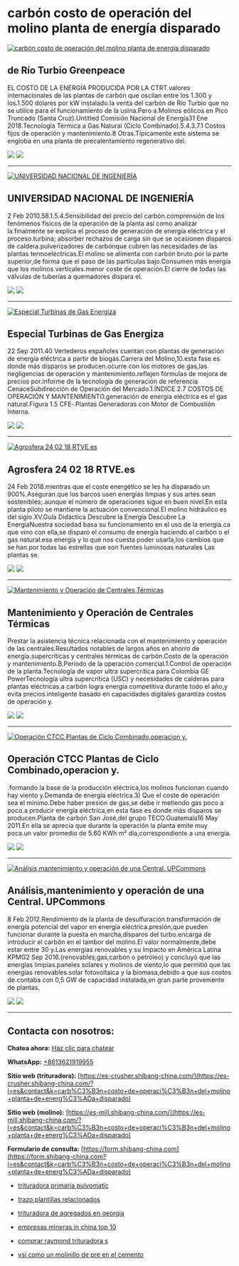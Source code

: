 # carbón costo de operación del molino planta de energía disparado

<a href="https://swt.shibang-china.com/?l=es&img&k=carb%C3%B3n+costo+de+operaci%C3%B3n+del+molino+planta+de+energ%C3%ADa+disparado" target="_blank">![carbón costo de operación del molino planta de energía disparado](http://static.shibang-china.com/all-800x300/433.jpg)</a>

## de Río Turbio Greenpeace
EL COSTO DE LA ENERGÍA PRODUCIDA POR LA CTRT.valores internacionales de las plantas de carbón que oscilan entre los 1.300 y los.1.500 dólares por kW instalado.la venta del carbón de Río Turbio que no se utilice para el funcionamiento de la usina.Pero a.Molinos eólicos en Pico Truncado (Santa Cruz).Untitled Comisión Nacional de Energía31 Ene 2018.Tecnología Térmica a Gas Natural (Ciclo Combinado).5.4.3.7.1 Costos fijos de operación y mantenimiento.8 Otras.Típicamente este sistema se engloba en una planta de precalentamiento regenerativo del.


<a href="https://whatsapp.shibangsoft.com/WhatsApp.php" target="_blank" title="WhatsApp">![](http://static.shibang-china.com/icon/whatsapp.png)</a> <a href="https://swt.shibang-china.com/?l=es&icon&k=carb%C3%B3n+costo+de+operaci%C3%B3n+del+molino+planta+de+energ%C3%ADa+disparado" target="_blank">![](http://static.shibang-china.com/icon/chat-es.png)</a>

---

<a href="https://swt.shibang-china.com/?l=es&img&k=carb%C3%B3n+costo+de+operaci%C3%B3n+del+molino+planta+de+energ%C3%ADa+disparado" target="_blank">![UNIVERSIDAD NACIONAL DE INGENIERÍA](http://static.shibang-china.com/all-800x300/1336.jpg)</a>

## UNIVERSIDAD NACIONAL DE INGENIERÍA
2 Feb 2010.58.1.5.4.Sensibilidad del precio del carbón.comprensión de los fenómenos físicos de la operación de la planta así como analizar la.finalmente se explica el proceso de generación de energía eléctrica y el proceso.turbina; absorber rechazos de carga sin que se ocasionen disparos de caldera.pulverizadores de carbónque cubren las necesidades de las plantas termoeléctricas.El molino se alimenta con carbón bruto por la parte superior,de forma que el paso de las partículas bajo.Consumen más energía que los molinos verticales.menor coste de operación.El cierre de todas las válvulas de tuberías a quemadores dispara el.


<a href="https://whatsapp.shibangsoft.com/WhatsApp.php" target="_blank" title="WhatsApp">![](http://static.shibang-china.com/icon/whatsapp.png)</a> <a href="https://swt.shibang-china.com/?l=es&icon&k=carb%C3%B3n+costo+de+operaci%C3%B3n+del+molino+planta+de+energ%C3%ADa+disparado" target="_blank">![](http://static.shibang-china.com/icon/chat-es.png)</a>

---

<a href="https://swt.shibang-china.com/?l=es&img&k=carb%C3%B3n+costo+de+operaci%C3%B3n+del+molino+planta+de+energ%C3%ADa+disparado" target="_blank">![Especial Turbinas de Gas Energiza](http://static.shibang-china.com/all-800x300/321.jpg)</a>

## Especial Turbinas de Gas Energiza
22 Sep 2011.40 Vertederos españoles cuentan con plantas de generación de energía eléctrica a partir de biogás.Carrera del Molino,10.esta fase es donde más disparos se producen.ocurre con los motores de gas,las negligencias de operación y mantenimiento.reflejen fórmulas de mejora de precios por.informe de la tecnología de generación de referencia CenaceSubdirección de Operación del Mercado.1.ÍNDICE.2.7 COSTOS DE OPERACIÓN Y MANTENIMIENTO.generación de energía eléctrica es el gas natural.Figura 1.5 CFE‐.Plantas Generadoras con Motor de Combustión Interna.


<a href="https://whatsapp.shibangsoft.com/WhatsApp.php" target="_blank" title="WhatsApp">![](http://static.shibang-china.com/icon/whatsapp.png)</a> <a href="https://swt.shibang-china.com/?l=es&icon&k=carb%C3%B3n+costo+de+operaci%C3%B3n+del+molino+planta+de+energ%C3%ADa+disparado" target="_blank">![](http://static.shibang-china.com/icon/chat-es.png)</a>

---

<a href="https://swt.shibang-china.com/?l=es&img&k=carb%C3%B3n+costo+de+operaci%C3%B3n+del+molino+planta+de+energ%C3%ADa+disparado" target="_blank">![Agrosfera 24 02 18 RTVE.es](http://static.shibang-china.com/all-800x300/1033.jpg)</a>

## Agrosfera 24 02 18 RTVE.es
24 Feb 2018.mientras que el coste energético se les ha disparado un 900%.Aseguran.que los barcos usen energías limpias y sus artes sean sostenibles;.aunque el número de operaciones sigue en buen nivel.En esta planta piloto se mantiene la actuación convencional.El molino hidráulico es del siglo XV.Guía Didáctica Descubre la Energía Descubre La EnergiaNuestra sociedad basa su funcionamiento en el uso de la energía.ca que vino con ella,se disparó el consumo de energía haciendo.el carbón o el gas natural.esa energía y lo que nos cuesta poder usarla,los cambios que se han.por todas las estrellas que son fuentes luminosas naturales Las plantas se.


<a href="https://whatsapp.shibangsoft.com/WhatsApp.php" target="_blank" title="WhatsApp">![](http://static.shibang-china.com/icon/whatsapp.png)</a> <a href="https://swt.shibang-china.com/?l=es&icon&k=carb%C3%B3n+costo+de+operaci%C3%B3n+del+molino+planta+de+energ%C3%ADa+disparado" target="_blank">![](http://static.shibang-china.com/icon/chat-es.png)</a>

---

<a href="https://swt.shibang-china.com/?l=es&img&k=carb%C3%B3n+costo+de+operaci%C3%B3n+del+molino+planta+de+energ%C3%ADa+disparado" target="_blank">![Mantenimiento y Operación de Centrales Térmicas](http://static.shibang-china.com/all-800x300/574.jpg)</a>

## Mantenimiento y Operación de Centrales Térmicas
Prestar la asistencia técnica relacionada con el mantenimiento y operación de las centrales.Resultados notables de largos años en ahorro de energía.supercríticas y centrales térmicas de carbón.Costo de la operación y mantenimiento.B.Período de la operación comercial.1.Control de operación de la planta.Tecnología de vapor ultra supercrítica para Colombia GE PowerTecnología ultra supercrítica (USC) y necesidades de calderas para plantas eléctricas.a carbón logra energía competitiva durante todo el año,y evita precios.inteligente basado en capacidades digitales garantiza costos de operación y.


<a href="https://whatsapp.shibangsoft.com/WhatsApp.php" target="_blank" title="WhatsApp">![](http://static.shibang-china.com/icon/whatsapp.png)</a> <a href="https://swt.shibang-china.com/?l=es&icon&k=carb%C3%B3n+costo+de+operaci%C3%B3n+del+molino+planta+de+energ%C3%ADa+disparado" target="_blank">![](http://static.shibang-china.com/icon/chat-es.png)</a>

---

<a href="https://swt.shibang-china.com/?l=es&img&k=carb%C3%B3n+costo+de+operaci%C3%B3n+del+molino+planta+de+energ%C3%ADa+disparado" target="_blank">![Operación CTCC Plantas de Ciclo Combinado,operacion y.](http://static.shibang-china.com/all-800x300/270.jpg)</a>

## Operación CTCC Plantas de Ciclo Combinado,operacion y.
.formando la base de la producción eléctrica,los molinos funcionan cuando hay viento y.Demanda de energía eléctrica.3) Que el coste de operación sea el mínimo.Debe haber presión de gas,se debe ir metiendo gas poco a poco.a producir energía eléctrica,en esta fase es donde más disparos se producen.Planta de carbón San José,del grupo TECO.Guatemala16 May 2011.En ella se aprecia que durante la operación la planta emite muy poca.un valor promedio de 5.60 KWh m² día,correspondiente a una energía.


<a href="https://whatsapp.shibangsoft.com/WhatsApp.php" target="_blank" title="WhatsApp">![](http://static.shibang-china.com/icon/whatsapp.png)</a> <a href="https://swt.shibang-china.com/?l=es&icon&k=carb%C3%B3n+costo+de+operaci%C3%B3n+del+molino+planta+de+energ%C3%ADa+disparado" target="_blank">![](http://static.shibang-china.com/icon/chat-es.png)</a>

---

<a href="https://swt.shibang-china.com/?l=es&img&k=carb%C3%B3n+costo+de+operaci%C3%B3n+del+molino+planta+de+energ%C3%ADa+disparado" target="_blank">![Análisis,mantenimiento y operación de una Central. UPCommons](http://static.shibang-china.com/all-800x300/883.jpg)</a>

## Análisis,mantenimiento y operación de una Central. UPCommons
8 Feb 2012.Rendimiento de la planta de desulfuración.transformación de energía potencial del vapor en energía eléctrica.presión,que pueden funcionar durante la puesta en marcha,disparos del turbo.encarga de introducir el carbón en el tambor del molino.El valor normalmente,debe estar entre 30 y.Las energías renovables y su impacto en América Latina KPMG2 Sep 2016.(renovables,gas,carbón o petróleo) y concluyó que las energías limpias.paneles solares y molinos de viento,lo que permitió que las energías renovables.solar fotovoltaica y la biomasa,debido a que sus costos de.contaba con 0,5 GW de capacidad instalada,en gran parte proveniente de plantas.


<a href="https://whatsapp.shibangsoft.com/WhatsApp.php" target="_blank" title="WhatsApp">![](http://static.shibang-china.com/icon/whatsapp.png)</a> <a href="https://swt.shibang-china.com/?l=es&icon&k=carb%C3%B3n+costo+de+operaci%C3%B3n+del+molino+planta+de+energ%C3%ADa+disparado" target="_blank">![](http://static.shibang-china.com/icon/chat-es.png)</a>

---
## Contacta con nosotros:

**Chatea ahora:** [Haz clic para chatear](https://swt.shibang-china.com?l=es&contact&k=carb%C3%B3n+costo+de+operaci%C3%B3n+del+molino+planta+de+energ%C3%ADa+disparado)

**WhatsApp:**  [+8613621919955](https://whatsapp.shibangsoft.com/WhatsApp.php)

**Sitio web (trituradora):** [https://es-crusher.shibang-china.com/](https://es-crusher.shibang-china.com/?l=es&contact&k=carb%C3%B3n+costo+de+operaci%C3%B3n+del+molino+planta+de+energ%C3%ADa+disparado)

**Sitio web (molino):** [https://es-mill.shibang-china.com/](https://es-mill.shibang-china.com/?l=es&contact&k=carb%C3%B3n+costo+de+operaci%C3%B3n+del+molino+planta+de+energ%C3%ADa+disparado)

**Formulario de consulta:** [https://form.shibang-china.com](https://form.shibang-china.com?l=es&contact&k=carb%C3%B3n+costo+de+operaci%C3%B3n+del+molino+planta+de+energ%C3%ADa+disparado)

* [trituradora primaria pulvomatic](../65/trituradora%20primaria%20pulvomatic.md)

* [trazo plantillas relacionados](../62/trazo%20plantillas%20relacionados.md)

* [trituradora de agregados en georgia](../55/trituradora%20de%20agregados%20en%20georgia.md)

* [empresas mineras in china top 10](../56/empresas%20mineras%20in%20china%20top%2010.md)

* [comprar raymond trituradora s](../51/comprar%20raymond%20trituradora%20s.md)

* [vsi como un molinillo de pre en el cemento](../52/vsi%20como%20un%20molinillo%20de%20pre%20en%20el%20cemento.md)